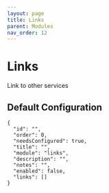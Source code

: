 ```yaml
---
layout: page
title: Links
parent: Modules
nav_order: 12
---
```


# Links

Link to other services

## Default Configuration

```
{
  "id": "",
  "order": 0,
  "needsConfigured": true,
  "title": "",
  "module": "links",
  "description": "",
  "notes": "",
  "enabled": false,
  "links": []
}
```

